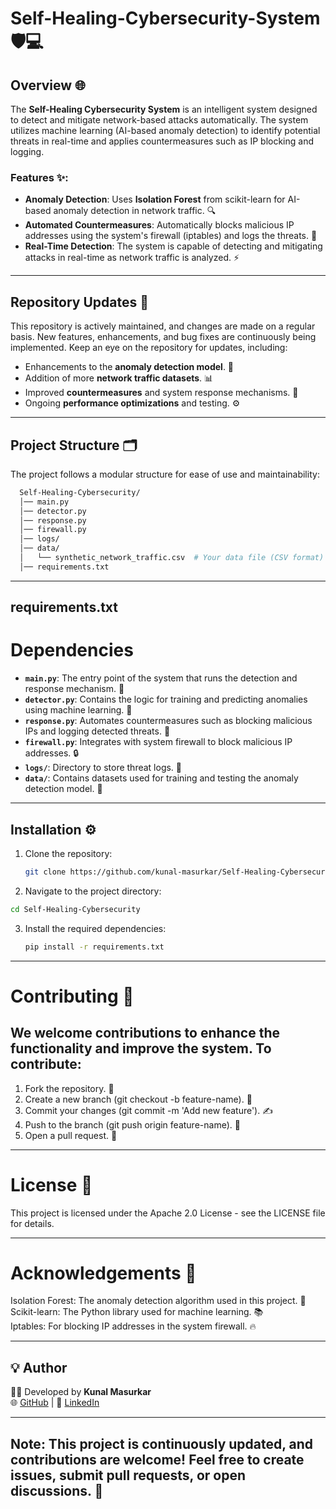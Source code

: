 # Self-Healing-Cybersecurity-System 🛡️💻

## Overview 🌐

The **Self-Healing Cybersecurity System** is an intelligent system designed to detect and mitigate network-based attacks automatically. The system utilizes machine learning (AI-based anomaly detection) to identify potential threats in real-time and applies countermeasures such as IP blocking and logging.

### Features ✨:
- **Anomaly Detection**: Uses **Isolation Forest** from scikit-learn for AI-based anomaly detection in network traffic. 🔍
- **Automated Countermeasures**: Automatically blocks malicious IP addresses using the system's firewall (iptables) and logs the threats. 🚫
- **Real-Time Detection**: The system is capable of detecting and mitigating attacks in real-time as network traffic is analyzed. ⚡

---

## Repository Updates 🔄

This repository is actively maintained, and changes are made on a regular basis. New features, enhancements, and bug fixes are continuously being implemented. Keep an eye on the repository for updates, including:

- Enhancements to the **anomaly detection model**. 🧠
- Addition of more **network traffic datasets**. 📊
- Improved **countermeasures** and system response mechanisms. 🔧
- Ongoing **performance optimizations** and testing. ⚙️

---

## Project Structure 🗂️

The project follows a modular structure for ease of use and maintainability:
```bash  
  Self-Healing-Cybersecurity/
  │── main.py
  │── detector.py
  │── response.py
  │── firewall.py
  │── logs/
  │── data/
  │   └── synthetic_network_traffic.csv  # Your data file (CSV format)
  │── requirements.txt
 ```

---

## requirements.txt 
# Dependencies

- **`main.py`**: The entry point of the system that runs the detection and response mechanism. 🎯
- **`detector.py`**: Contains the logic for training and predicting anomalies using machine learning. 🤖
- **`response.py`**: Automates countermeasures such as blocking malicious IPs and logging detected threats. 📝
- **`firewall.py`**: Integrates with system firewall to block malicious IP addresses. 🔒
- **`logs/`**: Directory to store threat logs. 📂
- **`data/`**: Contains datasets used for training and testing the anomaly detection model. 📁

---

## Installation ⚙️

1. Clone the repository:
   ```bash
   git clone https://github.com/kunal-masurkar/Self-Healing-Cybersecurity.git
   ```
2. Navigate to the project directory:
  ```bash
  cd Self-Healing-Cybersecurity
  ```
3. Install the required dependencies:
   ```bash
   pip install -r requirements.txt
   ```

---

# Contributing 🤝
## We welcome contributions to enhance the functionality and improve the system. To contribute:

1. Fork the repository. 🍴
2. Create a new branch (git checkout -b feature-name). 🌱
3. Commit your changes (git commit -m 'Add new feature'). ✍️
4. Push to the branch (git push origin feature-name). 🚀
5. Open a pull request. 📨

---

# License 📜
This project is licensed under the Apache 2.0 License - see the LICENSE file for details.

---

# Acknowledgements 🙏
  Isolation Forest: The anomaly detection algorithm used in this project. 🧠 <br>
  Scikit-learn: The Python library used for machine learning. 📚 <br>
  Iptables: For blocking IP addresses in the system firewall. 🔥 

---

## 💡 Author
👨‍💻 Developed by **Kunal Masurkar**  
🌐 [GitHub](https://github.com/kunal-masurkar) | 🔗 [LinkedIn](https://linkedin.com/in/kunal-masurkar-8494a123a)

---
## Note: This project is continuously updated, and contributions are welcome! Feel free to create issues, submit pull requests, or open discussions. 💬
